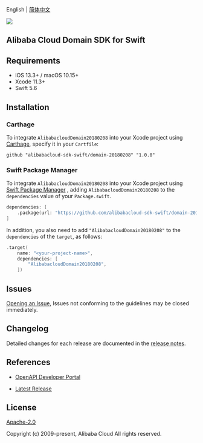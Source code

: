 English | [简体中文](README-CN.md)

![](https://aliyunsdk-pages.alicdn.com/icons/AlibabaCloud.svg)

## Alibaba Cloud Domain SDK for Swift

## Requirements

- iOS 13.3+ / macOS 10.15+
- Xcode 11.3+
- Swift 5.6

## Installation

### Carthage

To integrate `AlibabacloudDomain20180208` into your Xcode project using [Carthage](https://github.com/Carthage/Carthage), specify it in your `Cartfile`:

```ogdl
github "alibabacloud-sdk-swift/domain-20180208" "1.0.0"
```

### Swift Package Manager

To integrate `AlibabacloudDomain20180208` into your Xcode project using [Swift Package Manager](https://swift.org/package-manager/) , adding `AlibabacloudDomain20180208` to the `dependencies` value of your `Package.swift`.

```swift
dependencies: [
    .package(url: "https://github.com/alibabacloud-sdk-swift/domain-20180208.git", from: "1.0.0")
]
```

In addition, you also need to add `"AlibabacloudDomain20180208"` to the `dependencies` of the `target`, as follows:

```swift
.target(
    name: "<your-project-name>",
    dependencies: [
        "AlibabacloudDomain20180208",
    ])
```

## Issues

[Opening an Issue](https://github.com/alibabacloud-sdk-swift/domain-20180208/issues/new), Issues not conforming to the guidelines may be closed immediately.

## Changelog

Detailed changes for each release are documented in the [release notes](./ChangeLog.txt).

## References

* [OpenAPI Developer Portal](https://next.api.alibabacloud.com/home)
- [Latest Release](https://github.com/alibabacloud-sdk-swift/domain-20180208)

## License

[Apache-2.0](http://www.apache.org/licenses/LICENSE-2.0)

Copyright (c) 2009-present, Alibaba Cloud All rights reserved.
